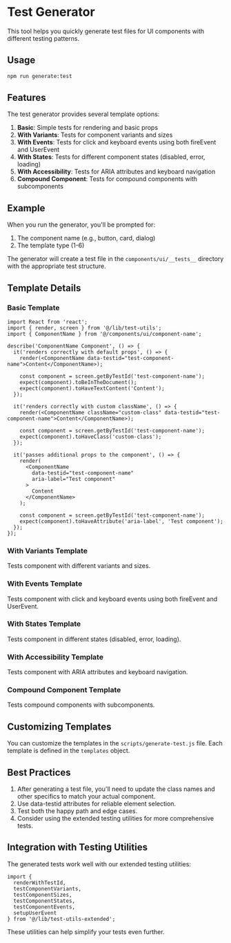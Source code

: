 # Test Generator

This tool helps you quickly generate test files for UI components with different testing patterns.

## Usage

```bash
npm run generate:test
```

## Features

The test generator provides several template options:

1. **Basic**: Simple tests for rendering and basic props
2. **With Variants**: Tests for component variants and sizes
3. **With Events**: Tests for click and keyboard events using both fireEvent and UserEvent
4. **With States**: Tests for different component states (disabled, error, loading)
5. **With Accessibility**: Tests for ARIA attributes and keyboard navigation
6. **Compound Component**: Tests for compound components with subcomponents

## Example

When you run the generator, you'll be prompted for:

1. The component name (e.g., button, card, dialog)
2. The template type (1-6)

The generator will create a test file in the `components/ui/__tests__` directory with the appropriate test structure.

## Template Details

### Basic Template

```tsx
import React from 'react';
import { render, screen } from '@/lib/test-utils';
import { ComponentName } from '@/components/ui/component-name';

describe('ComponentName Component', () => {
  it('renders correctly with default props', () => {
    render(<ComponentName data-testid="test-component-name">Content</ComponentName>);
    
    const component = screen.getByTestId('test-component-name');
    expect(component).toBeInTheDocument();
    expect(component).toHaveTextContent('Content');
  });
  
  it('renders correctly with custom className', () => {
    render(<ComponentName className="custom-class" data-testid="test-component-name">Content</ComponentName>);
    
    const component = screen.getByTestId('test-component-name');
    expect(component).toHaveClass('custom-class');
  });
  
  it('passes additional props to the component', () => {
    render(
      <ComponentName 
        data-testid="test-component-name" 
        aria-label="Test component"
      >
        Content
      </ComponentName>
    );
    
    const component = screen.getByTestId('test-component-name');
    expect(component).toHaveAttribute('aria-label', 'Test component');
  });
});
```

### With Variants Template

Tests component with different variants and sizes.

### With Events Template

Tests component with click and keyboard events using both fireEvent and UserEvent.

### With States Template

Tests component in different states (disabled, error, loading).

### With Accessibility Template

Tests component with ARIA attributes and keyboard navigation.

### Compound Component Template

Tests compound components with subcomponents.

## Customizing Templates

You can customize the templates in the `scripts/generate-test.js` file. Each template is defined in the `templates` object.

## Best Practices

1. After generating a test file, you'll need to update the class names and other specifics to match your actual component.
2. Use data-testid attributes for reliable element selection.
3. Test both the happy path and edge cases.
4. Consider using the extended testing utilities for more comprehensive tests.

## Integration with Testing Utilities

The generated tests work well with our extended testing utilities:

```tsx
import { 
  renderWithTestId, 
  testComponentVariants, 
  testComponentSizes,
  testComponentStates,
  testComponentEvents,
  setupUserEvent
} from '@/lib/test-utils-extended';
```

These utilities can help simplify your tests even further.
